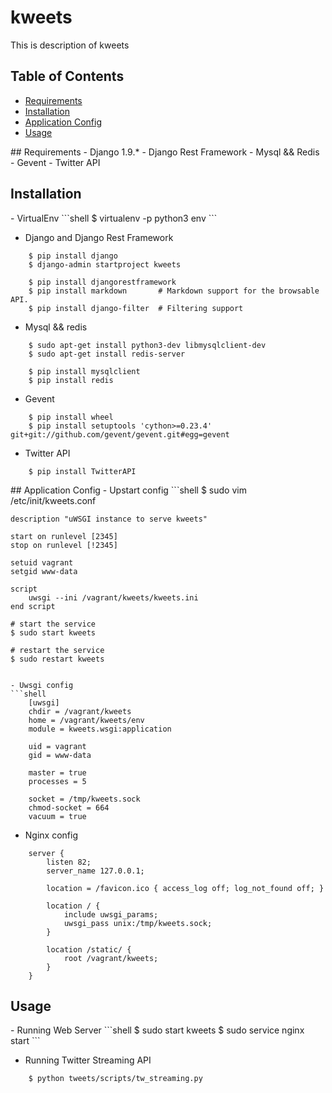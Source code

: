# kweets

This is description of kweets


## Table of Contents  
- [Requirements](#Requirements)  
- [Installation](#Installation)  
- [Application Config](#Application_Config)  
- [Usage](#Usage)  


<a name="Requirements"/>
## Requirements
- Django 1.9.*
- Django Rest Framework
- Mysql && Redis
- Gevent
- Twitter API


## Installation
<a name="Installation"/>
- VirtualEnv
```shell
    $ virtualenv -p python3 env
```

- Django and Django Rest Framework
```shell
    $ pip install django
    $ django-admin startproject kweets

    $ pip install djangorestframework
    $ pip install markdown       # Markdown support for the browsable API.
    $ pip install django-filter  # Filtering support
```

- Mysql && redis
```shell
    $ sudo apt-get install python3-dev libmysqlclient-dev
    $ sudo apt-get install redis-server

    $ pip install mysqlclient
    $ pip install redis
```

- Gevent
```shell
    $ pip install wheel
    $ pip install setuptools 'cython>=0.23.4' git+git://github.com/gevent/gevent.git#egg=gevent
```

- Twitter API
```shell
    $ pip install TwitterAPI
```



<a name="Application_Config"/>
## Application Config
- Upstart config
```shell
    $ sudo vim /etc/init/kweets.conf

    description "uWSGI instance to serve kweets"
    
    start on runlevel [2345]
    stop on runlevel [!2345]
    
    setuid vagrant
    setgid www-data
    
    script
        uwsgi --ini /vagrant/kweets/kweets.ini
    end script
    
    # start the service
    $ sudo start kweets

    # restart the service
    $ sudo restart kweets    
```

- Uwsgi config
```shell
    [uwsgi]
    chdir = /vagrant/kweets
    home = /vagrant/kweets/env
    module = kweets.wsgi:application

    uid = vagrant
    gid = www-data

    master = true
    processes = 5

    socket = /tmp/kweets.sock
    chmod-socket = 664
    vacuum = true  
```

- Nginx config
```shell
    server {
        listen 82;
        server_name 127.0.0.1;

        location = /favicon.ico { access_log off; log_not_found off; }

        location / {
            include uwsgi_params;
            uwsgi_pass unix:/tmp/kweets.sock;
        }

        location /static/ {
            root /vagrant/kweets;
        }
    }
```


## Usage
<a name="Usage"/>
- Running Web Server
```shell
    $ sudo start kweets
    $ sudo service nginx start
```

- Running Twitter Streaming API
```shell
    $ python tweets/scripts/tw_streaming.py 
```
